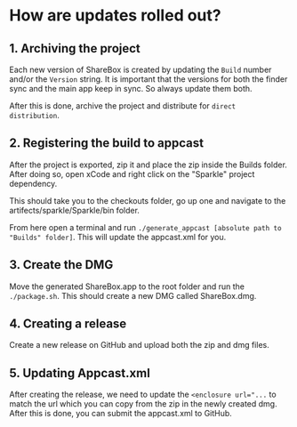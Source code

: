 # How are updates rolled out?

## 1. Archiving the project

Each new version of ShareBox is created by updating the `Build` number and/or the `Version` string. It is important that the versions for both the finder sync and the main app keep in sync. So always update them both.

After this is done, archive the project and distribute for `direct distribution`.

## 2. Registering the build to appcast

After the project is exported, zip it and place the zip inside the Builds folder. After doing so, open xCode and right click on the "Sparkle" project dependency.

This should take you to the checkouts folder, go up one and navigate to the artifects/sparkle/Sparkle/bin folder.

From here open a terminal and run `./generate_appcast [absolute path to "Builds" folder]`. This will update the appcast.xml for you.

## 3. Create the DMG

Move the generated ShareBox.app to the root folder and run the `./package.sh`. This should create a new DMG called ShareBox.dmg.

## 4. Creating a release

Create a new release on GitHub and upload both the zip and dmg files.

## 5. Updating Appcast.xml

After creating the release, we need to update the `<enclosure url="...` to match the url which you can copy from the zip in the newly created dmg. After this is done, you can submit the appcast.xml to GitHub.
